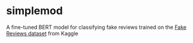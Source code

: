 # simplemod

A fine-tuned BERT model for classifying fake reviews trained on the [Fake Reviews dataset](https://www.kaggle.com/datasets/mexwell/fake-reviews-dataset) from Kaggle